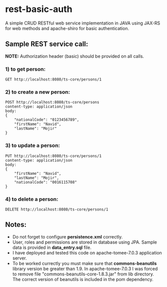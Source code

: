 # rest-basic-auth
A simple CRUD RESTful web service implementation in JAVA using JAX-RS for web methods and apache-shiro for basic authentication.



## Sample REST service call:
**NOTE:** Authorization header (basic) should be provided on all calls.


### 1) **to get person:**
```
GET http://localhost:8080/ts-core/persons/1
```

### 2) **to create a new person:**
```
POST http://localhost:8080/ts-core/persons
content-type: application/json
body:
{
	"nationalCode": "0123456789",
	"firstName": "Navid",
	"lastName": "Mojir"
}
```

### 3) **to update a person:**
```
PUT http://localhost:8080/ts-core/persons/1
content-type: application/json
body:
{
    "firstName": "Navid",
    "lastName": "Mojir",
    "nationalCode": "0016115708"
}
```

### 4) **to delete a person:**
```
DELETE http://localhost:8080/ts-core/persons/1
```

## Notes:
- Do not forget to configure **persistence.xml** correctly.
- User, roles and permissions are stored in database using JPA. Sample data is provided in **data_entry.sql** file.
- I have deployed and tested this code on apache-tomee-7.0.3 application server.
- To be worked currectly you must make sure that **commons-beanutils** library version be greater than 1.9. In apache-tomee-7.0.3 I was forced to remove file "commons-beanutils-core-1.8.3.jar" from lib directory. The correct version of beanutils is included in the pom dependency.
